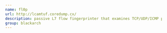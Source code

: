```yaml
---
name: fl0p
url: http://lcamtuf.coredump.cx/
description: passive L7 flow fingerprinter that examines TCP/UDP/ICMP packet sequences, can peek into cryptographic tunnels, can tell human beings and robots apart, and performs a couple of other infosec-related tricks. URL : http://lcamtuf.coredump.cx/ Groups : blackarch blackarch-fingerprint blackarch-bluetooth blackarch-sniffer
group: blackarch
---
```

